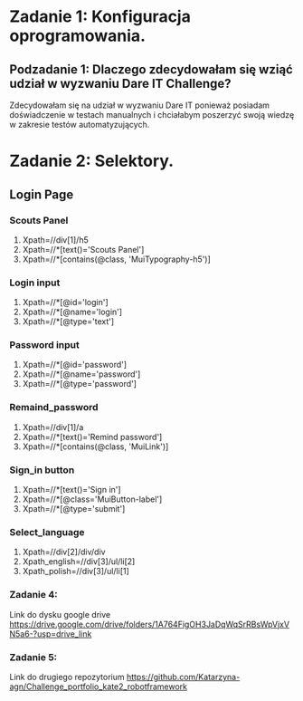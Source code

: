 # Zadanie 1: Konfiguracja oprogramowania.
## Podzadanie 1: Dlaczego zdecydowałam się wziąć udział w wyzwaniu Dare IT Challenge?

Zdecydowałam się na udział w wyzwaniu Dare IT ponieważ posiadam doświadczenie w testach manualnych i chciałabym poszerzyć swoją wiedzę w zakresie testów automatyzujących. 

# Zadanie 2: Selektory.

## Login Page
### Scouts Panel
1. Xpath=//div[1]/h5
1. Xpath=//*[text()='Scouts Panel']
1. Xpath=//*[contains(@class, 'MuiTypography-h5')]  


### Login input

1. Xpath=//*[@id='login']
1. Xpath=//*[@name='login']
1. Xpath=//*[@type='text']


### Password input

1. Xpath=//*[@id='password']
1. Xpath=//*[@name='password']
1. Xpath=//*[@type='password']


### Remaind_password
1. Xpath=//div[1]/a
1. Xpath=//*[text()='Remind password']
1. Xpath=//*[contains(@class, 'MuiLink')] 

### Sign_in button
1. Xpath=//*[text()='Sign in']
1. Xpath=//*[@class='MuiButton-label']
1. Xpath=//*[@type='submit']

### Select_language
1. Xpath=//div[2]/div/div
1. Xpath_english=//div[3]/ul/li[2]
1. Xpath_polish=//div[3]/ul/li[1]


### Zadanie 4:
Link do dysku google drive
https://drive.google.com/drive/folders/1A764FigOH3JaDqWqSrRBsWpVjxVN5a6-?usp=drive_link

### Zadanie 5:
Link do drugiego repozytorium
https://github.com/Katarzyna-agn/Challenge_portfolio_kate2_robotframework



